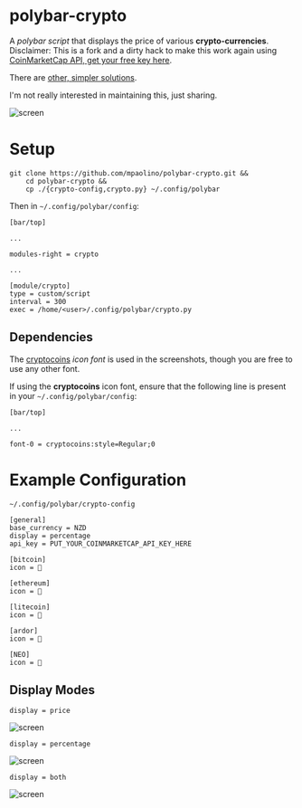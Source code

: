 # polybar-crypto
A *polybar script* that displays the price of various **crypto-currencies**.
Disclaimer: This is a fork and a dirty hack to make this work again using [CoinMarketCap API, get your free key here](https://coinmarketcap.com/api/).

There are [other, simpler solutions](https://github.com/polybar/polybar-scripts/tree/master/polybar-scripts/ticker-crypto).

I'm not really interested in maintaining this, just sharing.


![screen](https://user-images.githubusercontent.com/24377188/31326832-34dd06de-ad27-11e7-908f-9e7d72398eb7.jpg)



# Setup
```
git clone https://github.com/mpaolino/polybar-crypto.git &&
    cd polybar-crypto &&
    cp ./{crypto-config,crypto.py} ~/.config/polybar
```

Then in `~/.config/polybar/config`:

```
[bar/top]

...

modules-right = crypto

...

[module/crypto]
type = custom/script
interval = 300
exec = /home/<user>/.config/polybar/crypto.py

```

## Dependencies
The [cryptocoins](https://github.com/allienworks/cryptocoins) *icon font* is used in the screenshots, though you are free to use any other font.

If using the **cryptocoins** icon font, ensure that the following line is present in your `~/.config/polybar/config`:

```
[bar/top]

...

font-0 = cryptocoins:style=Regular;0
```

# Example Configuration

`~/.config/polybar/crypto-config`
```
[general]
base_currency = NZD
display = percentage
api_key = PUT_YOUR_COINMARKETCAP_API_KEY_HERE

[bitcoin]
icon = 

[ethereum]
icon = 

[litecoin]
icon = 

[ardor]
icon = 

[NEO]
icon = 
```

## Display Modes

`display = price`

![screen](https://user-images.githubusercontent.com/24377188/31331319-4ef14406-ad3e-11e7-9242-12440ef96774.jpg)

`display = percentage`

![screen](https://user-images.githubusercontent.com/24377188/31331342-65e40428-ad3e-11e7-88e0-3b87921805c7.jpg)

`display = both`

![screen](https://user-images.githubusercontent.com/24377188/31331368-80faac76-ad3e-11e7-9977-e86b1eebe401.jpg)
